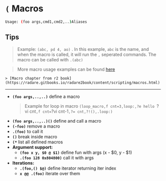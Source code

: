 <!-- TITLE: ( -->

#  `(` Macros
```sh
Usage: (foo args,cmd1,cmd2,..)Aliases
```
## **Tips**
  > Example: `(abc, pd 4, ao)` . In this example, `abc` is the name, and when the macro is called, it will run the `,` seperated commands. The macro can be called with `.(abc)`

  > More macro usage examples can be found [here](/home/misc/usage-examples#macros)

	> [Macro chapter from r2 book](https://radare.gitbooks.io/radare2book/content/scripting/macros.html)

---
- **`(foo args,..,..)`** define a macro
	> Example for loop in macro `(loop_macro,f cnt=3,loop:,?e hello `?vi cnt`,f cnt=`?vi cnt-1`,?= cnt,?!(),.loop:)`
- **`(foo args,..,..)()`** define and call a macro
- **`(-foo)`** remove a macro
- **`.(foo)`** to call it
- **`()`** break inside macro
- **`(*`** list all defined macros
- **Argument support:**
  - **`(foo x y, $0 @ $1)`** define fun with args (x - $0, y - $1)
  - **`.(foo 128 0x804800)`** call it with args
- **Iterations:**
  - **`.(foo,() $@)`** define iterator returning iter index
  - **`x @@ .(foo)`** iterate over them